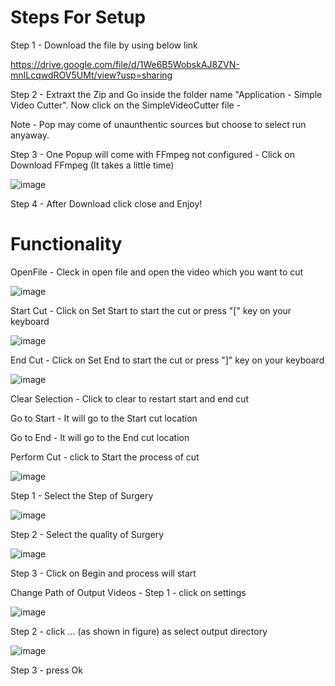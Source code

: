 # Steps For Setup 

Step 1 - Download the file by using below link

https://drive.google.com/file/d/1We6B5WobskAJ8ZVN-mnILcqwdROV5UMt/view?usp=sharing

Step 2 - Extraxt the Zip and Go inside the folder name "Application - Simple Video Cutter". Now click on the SimpleVideoCutter file -

Note - Pop may come of unaunthentic sources but choose to select run anyaway.



Step 3 - One Popup will come with FFmpeg not configured -  Click on Download FFmpeg     (It takes a little time)

![image](https://user-images.githubusercontent.com/71441089/124021867-b15aa280-da09-11eb-852f-0060b579416f.png)


Step 4 - After Download click close and Enjoy!

# Functionality

OpenFile - Cleck in open file and open the video which you want to cut


![image](https://user-images.githubusercontent.com/71441089/124025059-9e49d180-da0d-11eb-88af-0bfd6fdeea68.png)


Start Cut - Click on Set Start to start the cut or press "[" key on your keyboard

![image](https://user-images.githubusercontent.com/71441089/124025342-f41e7980-da0d-11eb-9938-e510ddb1f171.png)

End Cut - Click on Set End to start the cut or press "]" key on your keyboard

![image](https://user-images.githubusercontent.com/71441089/124025413-04365900-da0e-11eb-9532-418e1bdfb719.png)

Clear Selection - Click to clear to restart start and end cut

Go to Start - It will go to the Start cut location

Go to End - It will go to the End cut location

Perform Cut - click to Start the process of cut

![image](https://user-images.githubusercontent.com/71441089/124025942-afdfa900-da0e-11eb-835f-baa669f39246.png)

Step 1 - Select the Step of Surgery

![image](https://user-images.githubusercontent.com/71441089/124026487-60e64380-da0f-11eb-8c42-cb33ab4e77d2.png)

Step 2 - Select the quality of Surgery


![image](https://user-images.githubusercontent.com/71441089/124026565-79eef480-da0f-11eb-85f6-ffca5b5f21fe.png)

Step 3 - Click on Begin and process will start


Change Path of Output Videos - 
Step 1 - click on settings 

![image](https://user-images.githubusercontent.com/71441089/124026796-c0445380-da0f-11eb-8750-8b02d968511e.png)

Step 2 - click ... (as shown in figure) as select output directory

![image](https://user-images.githubusercontent.com/71441089/124027097-1913ec00-da10-11eb-804a-2854c2888e95.png)


Step 3 - press Ok




